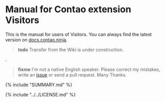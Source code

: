 # Manual for Contao extension Visitors

This is the manual for users of Visitors. You can always find the latest 
version on [docs.contao.ninja](https://docs.contao.ninja/).

> **todo** Transfer from the Wiki is under construction.

.
> **fixme** I'm not a native English speaker. Please correct my mistakes, write an [issue](https://github.com/BugBuster1701/docs/issues) or send a pull request. 
> Many Thanks.
 
{% include "SUMMARY.md" %}

{% include "../../LICENSE.md" %}
